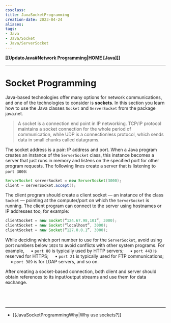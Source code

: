 ```yaml
---
cssclass:
title: JavaSocketProgramming
creation-date: 2023-04-24
aliases:
tags:
- Java
- Java/Socket
- Java/ServerSocket
---
```

**[[UpdateJava#Network Programming|HOME [Java]]]**

---
# Socket Programming
Java-based technologies offer many options for network communications, and one of the technologies to consider is **sockets**. In this section you learn how to use the Java classes `Socket` and `ServerSocket` from the package java.net.
> A socket is a connection end point in IP networking. TCP/IP protocol maintains a socket connection for the whole period of communication, while UDP is a connectionless protocol, which sends data in small chunks called datagrams.

The socket address is a pair: IP address and port. When a Java program creates an instance of the `ServerSocket` class, this instance becomes a server that just runs in memory and listens on the specified port for other program requests. The following lines create a server that is listening to `port 3000`:
```java
ServerSocket serverSocket = new ServerSocket(3000);
client = serverSocket.accept();
```

The client program should create a client socket — an instance of the class `Socket` — pointing at the computer/port on which the `ServerSocket` is running. The client program can connect to the server using hostnames or IP addresses too, for example:
```java
clientSocket = new Socket(“124.67.98,101”, 3000);
clientSocket = new Socket(“localhost”, 3000);
clientSocket = new Socket(“127.0.0.1”, 3000);
```

While deciding which port number to use for the `ServerSocket`, avoid using port numbers below `1024` to avoid conflicts with other system programs. For example, 
$\quad$▪ `port 80` is typically used by HTTP servers;
$\quad$▪ `port 443` is reserved for HTTPS;
$\quad$▪ `port 21` is typically used for FTP communications;
$\quad$▪ `port 389` is for LDAP servers, and so on.

After creating a socket-based connection, both client and server should obtain references to its input/output streams and use them for data exchange.

<br>

# 
---
- [[JavaSocketProgrammingWhy|Why use sockets?]]